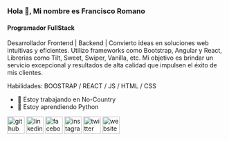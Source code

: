 ### Hola 👋, Mi nombre es Francisco Romano
#### Programador FullStack
Desarrollador Frontend | Backend | Convierto ideas en soluciones web intuitivas y eficientes. Utilizo frameworks como Bootstrap, Angular y React, Librerias como Tilt, Sweet, Swiper, Vanilla, etc. Mi objetivo es brindar un servicio excepcional y resultados de alta calidad que impulsen el éxito de mis clientes.

Habilidades: BOOSTRAP / REACT / JS / HTML / CSS

- 🔭 Estoy trabajando en No-Country 
- 🌱 Estoy aprendiendo Python 


[<img src='https://cdn.jsdelivr.net/npm/simple-icons@3.0.1/icons/github.svg' alt='github' height='40'>](https://github.com/https://github.com/QuemoZem)  [<img src='https://cdn.jsdelivr.net/npm/simple-icons@3.0.1/icons/linkedin.svg' alt='linkedin' height='40'>](https://www.linkedin.com/in/https://www.linkedin.com/in/franromano//)  [<img src='https://cdn.jsdelivr.net/npm/simple-icons@3.0.1/icons/facebook.svg' alt='facebook' height='40'>](https://www.facebook.com/https://www.facebook.com/TucMascotas)  [<img src='https://cdn.jsdelivr.net/npm/simple-icons@3.0.1/icons/instagram.svg' alt='instagram' height='40'>](https://www.instagram.com/https://www.instagram.com/frandevromano/)  [<img src='https://cdn.jsdelivr.net/npm/simple-icons@3.0.1/icons/twitter.svg' alt='twitter' height='40'>](https://twitter.com/https://twitter.com/FranLove_0)  [<img src='https://cdn.jsdelivr.net/npm/simple-icons@3.0.1/icons/icloud.svg' alt='website' height='40'>](https://franrdev.com/)  


